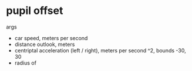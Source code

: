 # pupil offset

args
- car speed, meters per second
- distance outlook, meters
- centriptal acceleration (left / right), meters per second ^2, bounds -30, 30
- radius of 